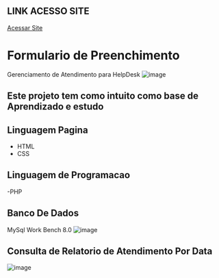 ## LINK ACESSO SITE 
[Acessar Site](https://atendimentohelpdesk.000webhostapp.com/index.php)
# Formulario de Preenchimento
Gerenciamento de Atendimento para HelpDesk
![image](https://github.com/d3dxd7/Atendimento_PHP_CSS_HTML/assets/50407088/c8984533-0df9-4b78-8921-b767a3921505)
## Este projeto tem como intuito como base de Aprendizado e estudo
## Linguagem Pagina
- HTML
- CSS
## Linguagem de Programacao
-PHP
## Banco De Dados
MySql Work Bench 8.0
![image](https://github.com/d3dxd7/Atendimento_PHP_CSS_HTML/assets/50407088/581a5f06-f53d-4d49-8aa9-548e601c7519)


## Consulta de Relatorio de Atendimento Por Data
![image](https://github.com/d3dxd7/Atendimento_PHP_CSS_HTML/assets/50407088/a1dfd1dc-82bc-492a-a5fd-d5b692f247f9)

